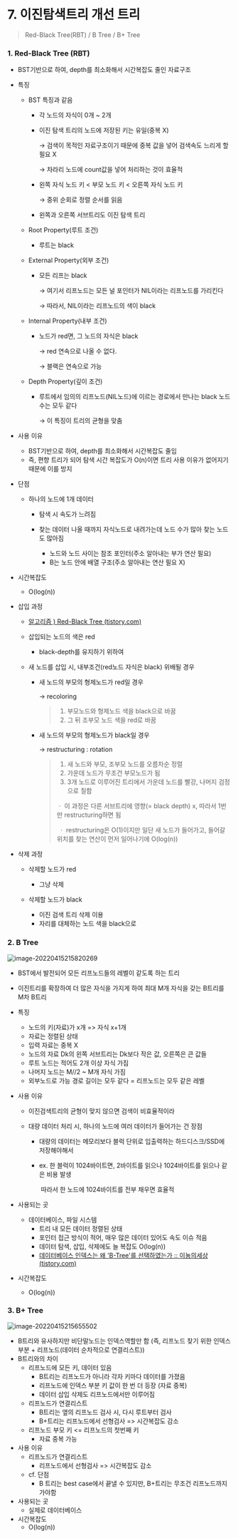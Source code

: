 # 7. 이진탐색트리 개선 트리

> Red-Black Tree(RBT) / B Tree / B+ Tree

### 1. Red-Black Tree (RBT)

* BST기반으로 하여, depth를 최소화해서 시간복잡도 줄인 자료구조

* 특징

  * BST 특징과 같음

    * 각 노드의 자식이 0개 ~ 2개

    * 이진 탐색 트리의 노드에 저장된 키는 유일(중복 X)

      →   검색이 목적인 자료구조이기 때문에 중복 값을 넣어 검색속도 느리게 할 필요 X

      →   차라리 노드에 count값을 넣어 처리하는 것이 효율적

    * 왼쪽 자식 노드 키 < 부모 노드 키 < 오른쪽 자식 노드 키

      →   중위 순회로 정렬 순서를 읽음

    * 왼쪽과 오른쪽 서브트리도 이진 탐색 트리

  * Root Property(루트 조건)

    * 루트는 black

  * External Property(외부 조건)

    * 모든 리프는 black

      →   여기서 리프노드는 모든 널 포인터가 NIL이라는 리프노드를 가리킨다

      →   따라서, NIL이라는 리프노드의 색이 black

  * Internal Property(내부 조건)

    * 노드가 red면, 그 노드의 자식은 black

      →   red 연속으로 나올 수 없다.

      →   블랙은 연속으로 가능

  * Depth Property(깊이 조건)

    * 루트에서 임의의 리프노드(NIL노드)에 이르는 경로에서 만나는 black 노드 수는 모두 같다

      →   이 특징이 트리의 균형을 맞춤

* 사용 이유

  * BST기반으로 하여, depth를 최소화해서 시간복잡도 줄임
  * 즉, 편향 트리가 되어 탐색 시간 복잡도가 O(n)이면 트리 사용 이유가 없어지기 때문에 이를 방지

* 단점


  * 하나의 노드에 1개 데이터

    * 탐색 시 속도가 느려짐
    * 찾는 데이터 나올 때까지 자식노드로 내려가는데 노드 수가 많아 찾는 노드도 많아짐

      * 노드와 노드 사이는 참조 포인터(주소 알아내는 부가 연산 필요)
      * B는 노드 안에 배열 구조(주소 알아내는 연산 필요 X)

* 시간복잡도

  * O(log(n))

* 삽입 과정

  * [알고리즘 ) Red-Black Tree (tistory.com)](https://zeddios.tistory.com/237)

  * 삽입되는 노드의 색은 red

    * black-depth를 유지하기 위하여

  * 새 노드를 삽입 시, 내부조건(red노드 자식은 black) 위배될 경우

    * 새 노드의 부모의 형제노드가 red일 경우

      →   recoloring 

      >1. 부모노드와 형제노드 색을 black으로 바꿈
      >2. 그 뒤 조부모 노드 색을 red로 바꿈

    * 새 노드의 부모의 형제노드가 black일 경우

      →   restructuring : rotation

      >1. 새 노드와 부모, 조부모 노드를 오름차순 정렬
      >2. 가운데 노드가 무조건 부모노드가 됨
      >3. 3개 노드로 이루어진 트리에서 가운데 노드를 빨강, 나머지 검정으로 칠함
      >
      >  ㆍ  이 과정은 다른 서브트리에 영향(= black depth) x, 따라서 1번만 restructuring하면 됨
      >
      >​	ㆍ  restructuring은 O(1)이지만 일단 새 노드가 들어가고, 들어갈 위치를 찾는 연산이 먼저 일어나기에 O(log(n))  


* 삭제 과정

  * 삭제할 노드가 red

    * 그냥 삭제
  * 삭제할 노드가 black

    * 이진 검색 트리 삭제 이용
    * 자리를 대체하는 노드 색을 black으로

  

### 2. B Tree

![image-20220415215820269](C:\Users\angly\AppData\Roaming\Typora\typora-user-images\image-20220415215820269.png)

* BST에서 발전되어 모든 리프노드들의 레벨이 같도록 하는 트리

* 이진트리를 확장하여 더 많은 자식을 가지게 하여 최대 M개 자식을 갖는 B트리를 M차 B트리

* 특징

  * 노드의 키(자료)가 x개 => 자식 x+1개
  * 자료는 정렬된 상태
  * 입력 자료는 중복 X
  * 노드의 자료 Dk의 왼쪽 서브트리는 Dk보다 작은 값, 오른쪽은 큰 값들
  * 루트 노드는 적어도 2개 이상 자식 가짐
  * 나머지 노드는  M//2 ~ M개 자식 가짐
  * 외부노드로 가능 경로 길이는 모두 같다 = 리프노드는 모두 같은 레벨

* 사용 이유

  * 이진검색트리의 균형이 맞지 않으면 검색이 비효율적이라

  * 대량 데이터 처리 시, 하나의 노드에 여러 데이터가 들어가는 건 장점

    * 대량의 데이터는 메모리보다 블럭 단위로 입출력하는 하드디스크/SSD에 저장해야해서

    * ex. 한 블럭이 1024바이트면, 2바이트를 읽으나 1024바이트를 읽으나 같은 비용 발생

      ​	따라서 한 노드에 1024바이트를 전부 채우면 효율적

* 사용되는 곳

  * 데이터베이스, 파일 시스템
    * 트리 내 모든 데이터 정렬된 상태
    * 포인터 접근 방식이 적어, 매우 많은 데이터 있어도 속도 이슈 적음
    * 데이터 탐색, 삽입, 삭제에도 늘 복잡도 O(log(n))
    * [데이터베이스 인덱스는 왜 'B-Tree'를 선택하였는가 :: 이뇽의세상 (tistory.com)](https://helloinyong.tistory.com/296)

* 시간복잡도

  * O(log(n))



### 3. B+ Tree

![image-20220415215655502](C:\Users\angly\AppData\Roaming\Typora\typora-user-images\image-20220415215655502.png)

* B트리와 유사하지만 비단말노드는 인덱스역할만 함 (즉, 리프노드 찾기 위한 인덱스 부분 + 리프노드(데이터 순차적으로 연결리스트))
* B트리와의 차이
  * 리프노드에 모든 키, 데이터 있음
    * B트리는 리프노드가 아니라 각자 키마다 데이터를 가졌음
    * 리프노드에 인덱스 부분 키 값이 한 번 더 등장 (자료 중복)
    * 데이터 삽입 삭제도 리프노드에서만 이루어짐
  * 리프노드가 연결리스트
    * B트리는 옆의 리프노드 검사 시, 다시 루트부터 검사
    * B+트리는 리프노드에서 선형검사 => 시간복잡도 감소
  * 리프노드 부모 키 <=  리프노드의 첫번째 키
    * 자료 중복 가능
* 사용 이유
  * 리프노드가 연결리스트
    * 리프노드에서 선형검사 => 시간복잡도 감소
  * cf. 단점
    * B 트리는 best case에서 끝낼 수 있지만, B+트리는 무조건 리프노드까지 가야함
* 사용되는 곳
  * 실제로 데이터베이스
* 시간복잡도
  * O(log(n))